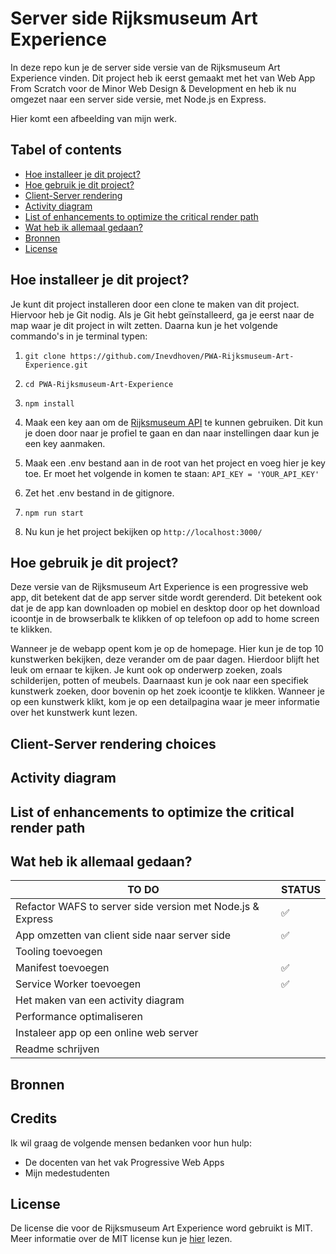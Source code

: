 # Server side Rijksmuseum Art Experience

In deze repo kun je de server side versie van de Rijksmuseum Art Experience vinden. Dit project heb ik eerst gemaakt met het van Web App From Scratch voor de Minor Web Design & Development en heb ik nu omgezet naar een server side versie, met Node.js en Express.

Hier komt een afbeelding van mijn werk.

## Tabel of contents

- [Hoe installeer je dit project?](#hoe-installeer-je-dit-project)
- [Hoe gebruik je dit project?](#hoe-gebruik-je-dit-project)
- [Client-Server rendering](#client-server-rendering)
- [Activity diagram](#activity-diagram)
- [List of enhancements to optimize the critical render path](#list-of-enhancements-to-optimize-the-critical-render-path)
- [Wat heb ik allemaal gedaan?](#wat-heb-ik-allemaal-gedaan)
- [Bronnen](#bronnen)
- [License](#license)

## Hoe installeer je dit project?

Je kunt dit project installeren door een clone te maken van dit project. Hiervoor heb je Git nodig. Als je Git hebt geïnstalleerd, ga je eerst naar de map waar je dit project in wilt zetten. Daarna kun je het volgende commando's in je terminal typen:

1. `git clone https://github.com/Inevdhoven/PWA-Rijksmuseum-Art-Experience.git`

2. `cd PWA-Rijksmuseum-Art-Experience`

3. `npm install`

4. Maak een key aan om de [Rijksmuseum API](https://www.rijksmuseum.nl/nl/rijksstudio/) te kunnen gebruiken. Dit kun je doen door naar je profiel te gaan en dan naar instellingen daar kun je een key aanmaken.

5. Maak een .env bestand aan in de root van het project en voeg hier je key toe. Er moet het volgende in komen te staan: `API_KEY = 'YOUR_API_KEY'`

6. Zet het .env bestand in de gitignore.

7. `npm run start`

8. Nu kun je het project bekijken op `http://localhost:3000/`

## Hoe gebruik je dit project?

Deze versie van de Rijksmuseum Art Experience is een progressive web app, dit betekent dat de app server sitde wordt gerenderd. Dit betekent ook dat je de app kan downloaden op mobiel en desktop door op het download icoontje in de browserbalk te klikken of op telefoon op add to home screen te klikken.

Wanneer je de webapp opent kom je op de homepage. Hier kun je de top 10 kunstwerken bekijken, deze verander om de paar dagen. Hierdoor blijft het leuk om ernaar te kijken. Je kunt ook op onderwerp zoeken, zoals schilderijen, potten of meubels. Daarnaast kun je ook naar een specifiek kunstwerk zoeken, door bovenin op het zoek icoontje te klikken. Wanneer je op een kunstwerk klikt, kom je op een detailpagina waar je meer informatie over het kunstwerk kunt lezen.

## Client-Server rendering choices

## Activity diagram

## List of enhancements to optimize the critical render path

## Wat heb ik allemaal gedaan?

| TO DO                                                      | STATUS             |
| ---------------------------------------------------------- | ------------------ |
| Refactor WAFS to server side version met Node.js & Express | :white_check_mark: |
| App omzetten van client side naar server side              | :white_check_mark: |
| Tooling toevoegen                                          |                    |
| Manifest toevoegen                                         | :white_check_mark: |
| Service Worker toevoegen                                   | :white_check_mark: |
| Het maken van een activity diagram                         |                    |
| Performance optimaliseren                                  |                    |
| Instaleer app op een online web server                     |                    |
| Readme schrijven                                           |                    |

## Bronnen

## Credits

Ik wil graag de volgende mensen bedanken voor hun hulp:

- De docenten van het vak Progressive Web Apps
- Mijn medestudenten

## License

De license die voor de Rijksmuseum Art Experience word gebruikt is MIT. Meer informatie over de MIT license kun je [hier](https://github.com/Inevdhoven/PWA-Rijksmuseum-Art-Experience/blob/main/LICENSE) lezen.

<!-- Here are some hints for your project! -->

<!-- Start out with a title and a description -->

<!-- Add a nice image here at the end of the week, showing off your shiny frontend 📸 -->

<!-- Add a link to your live demo in Github Pages 🌐-->

<!-- replace the code in the /docs folder with your own, so you can showcase your work with GitHub Pages 🌍 -->

<!-- Maybe a table of contents here? 📚 -->

<!-- ☝️ replace this description with a description of your own work -->

<!-- How about a section that describes how to install this project? 🤓 -->

<!-- ...but how does one use this project? What are its features 🤔 -->

<!-- ...you should implement an explanation of client- server rendering choices 🍽 -->

<!-- ...and an activity diagram including the Service Worker 📈 -->

<!-- This would be a good place for a list of enhancements to optimize the critical render path implemented your app  -->

<!-- Maybe a checklist of done stuff and stuff still on your wishlist? ✅ -->

<!-- We all stand on the shoulders of giants, please link all the sources you used in to create this project. -->

<!-- How about a license here? When in doubt use GNU GPL v3. 📜  -->
